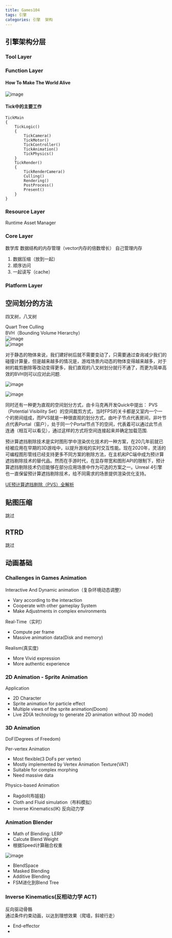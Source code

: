 ```yaml
---
title: Games104
tags: 引擎
categories: 引擎  架构
---
```


<!-- TOC -->

## 引擎架构分层

### Tool Layer
### Function Layer
#### How To Make The World Alive
![image](https://github.com/lhw23333/lhw23333.github.io/blob/main/_data/%E4%BC%81%E4%B8%9A%E5%BE%AE%E4%BF%A1%E6%88%AA%E5%9B%BE_16509623351599.png?raw=true)

#### Tick中的主要工作
```
TickMain 
{
    TickLogic()
    {
        TickCamera()
        TickMotor()
        TickController()
        TickAnimation()
        TickPhysics()
    }
    TickRender()
    {
        TickRenderCamera()
        Culling()
        Rendering()
        PostProcess()
        Present()
    } 
} 

```


### Resource Layer
Runtime Asset Manager
### Core Layer
数学库
数据结构的内存管理（vector内存的倍数增长）
自己管理内存
1. 数据压缩（放到一起）
2. 顺序访问
3. 一起读写（cache）
### Platform Layer



## 空间划分的方法
四叉树，八叉树

Quart Tree Culling  
BVH（Bounding Volume Hierarchy）  
![image](https://github.com/lhw23333/lhw23333.github.io/blob/main/_data/%E4%BC%81%E4%B8%9A%E5%BE%AE%E4%BF%A1%E6%88%AA%E5%9B%BE_16530548347334.png?raw=true)  
![image](https://github.com/lhw23333/lhw23333.github.io/blob/main/_data/%E4%BC%81%E4%B8%9A%E5%BE%AE%E4%BF%A1%E6%88%AA%E5%9B%BE_16531251882787.png?raw=true)


对于静态的物体来说，我们建好树后就不需要变动了，只需要通过查询减少我们的碰撞计算量，但是越来越多的情况是，游戏场景内动态的物体变得越来越多，对于树的裁剪删除等改动变得更多，我们直观的八叉树划分就行不通了，而更为简单高效的BVH则可以应对此问题.

![image](https://github.com/lhw23333/lhw23333.github.io/blob/main/_data/%E4%BC%81%E4%B8%9A%E5%BE%AE%E4%BF%A1%E6%88%AA%E5%9B%BE_16531255206637.png?raw=true)  

![image](https://github.com/lhw23333/lhw23333.github.io/blob/main/_data/%E4%BC%81%E4%B8%9A%E5%BE%AE%E4%BF%A1%E6%88%AA%E5%9B%BE_16531394367690.png?raw=true)

同时还有一种更为直观的空间划分方式，由卡马克再开发Quick中提出： PVS（Potential Visibility Set）的空间裁剪方式，当时FPS的关卡都是又室内一个一个的房间组成，而PVS就是一种很直观的划分方式，由叶子节点代表房间，非叶节点代表Portal（窗户），处于同一个Portal节点下的空间，代表着可以通过此节点连通（相互可以看见），通过这样的方式将空间连接起来并确定加载范围.

预计算遮挡剔除技术是实时图形学中渲染优化技术的一种方案，在20几年前就已经被应用在早期的3D游戏中，以提升游戏的实时交互性能。现在2020年，灵活的可编程图形管线已经支持更多不同方案的剔除方法，在主机和PC端中成为预计算遮挡剔除技术的替代品。然而在手游时代，在显存带宽和图形API的限制下，预计算遮挡剔除技术仍旧能够在部分应用场景中作为可选的方案之一。Unreal 4引擎也一直保留预计算遮挡剔除技术，给不同需求的场景提供渲染优化支持。

[UE预计算遮挡剔除（PVS）全解析](https://zhuanlan.zhihu.com/p/266592981)


## 贴图压缩
跳过

## RTRD
跳过

## 动画基础
### Challenges in Games Animation
Interactive And Dynamic animation（复杂环境动态调整）
- Vary according to the interaction
- Cooperate with other gameplay System
- Make Adjustments in complex environments 
  
Real-Time（实时）
- Compute per frame
- Massive animation data(Disk and memory)  
  
Realism(真实度)
- More Vivid expression
- More authentic experience
  

### 2D Animation - Sprite Animation
 
Application
- 2D Character
- Sprite animation for particle effect 
- Multiple views of the sprite animation(Doom)
- Live 2D(A technology to generate 2D animation without 3D model)

### 3D Animation
DoF(Degrees of Freedom)

Per-vertex Animation
- Most flexible(3 DoFs per vertex)
- Mostly implemented by Vertex Animation Texture(VAT)
- Suitable for complex morphing
- Need massive data
  
Physics-based Animation
- Ragdoll(布娃娃)
- Cloth and Fluid simulation（布料模拟）
- Inverse Kinematics(IK) 反向动力学

### Animation Blender
- Math of Blending: LERP
- Calcute Blend Weight
- 根据Speed计算融合权重
  
![image](https://github.com/lhw23333/lhw23333.github.io/blob/main/_data/%E4%BC%81%E4%B8%9A%E5%BE%AE%E4%BF%A1%E6%88%AA%E5%9B%BE_20221230195022.png?raw=true)
- BlendSpace
- Masked Blending
- Additive Blending
- FSM进化到Blend Tree
  
### Inverse Kinematics(反相动力学  ACT)
反向驱动骨骼  
通过条件约束动画，以达到理想效果（爬墙，斜坡行走）

- End-effector
- 